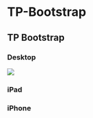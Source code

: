 # TP-Bootstrap
<h2>TP Bootstrap</h2>

<h3>Desktop</h3>
<img src="images/display/homepage-Desktop.png">

<h3>iPad</h3>

<h3>iPhone</h3>
